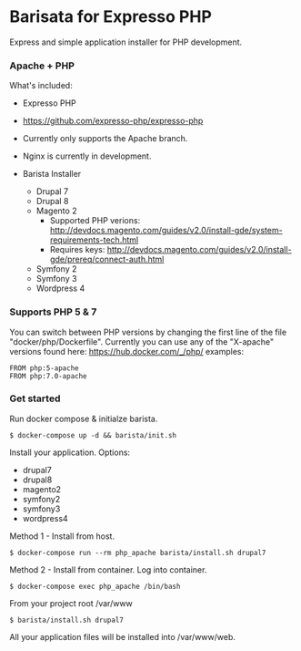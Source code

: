 # Barisata for Expresso PHP

Express and simple application installer for PHP development.

### Apache + PHP

What's included:

  - Expresso PHP
   - https://github.com/expresso-php/expresso-php
   - Currently only supports the Apache branch.
   - Nginx is currently in development.

  - Barista Installer
    - Drupal 7
    - Drupal 8
    - Magento 2
      - Supported PHP verions: http://devdocs.magento.com/guides/v2.0/install-gde/system-requirements-tech.html
      - Requires keys: http://devdocs.magento.com/guides/v2.0/install-gde/prereq/connect-auth.html
    - Symfony 2
    - Symfony 3
    - Wordpress 4

### Supports PHP 5 & 7
You can switch between PHP versions by changing the first line of
the file "docker/php/Dockerfile".
Currently you can use any of the "X-apache" versions found here:
https://hub.docker.com/_/php/
examples:
```
FROM php:5-apache
FROM php:7.0-apache
```

### Get started
Run docker compose & initialze barista.
```
$ docker-compose up -d && barista/init.sh
```
Install your application.
Options:
- drupal7
- drupal8
- magento2
- symfony2
- symfony3
- wordpress4

Method 1 - Install from host.
```
$ docker-compose run --rm php_apache barista/install.sh drupal7
```

Method 2 - Install from container.
Log into container.
```
$ docker-compose exec php_apache /bin/bash
```

From your project root /var/www
```
$ barista/install.sh drupal7
```

All your application files will be installed into /var/www/web.

